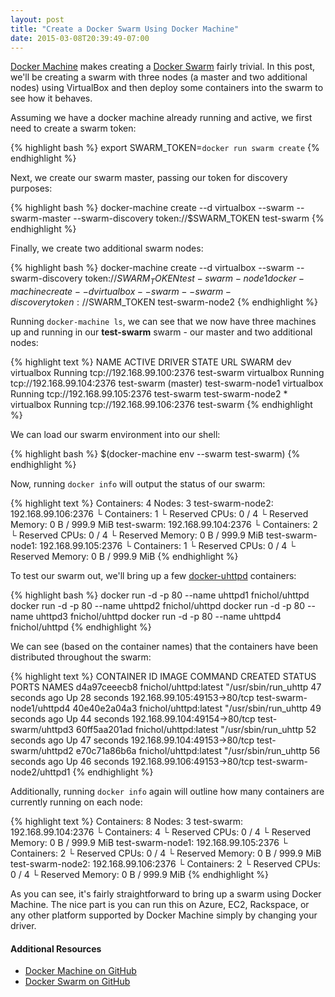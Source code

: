 ```yaml
---
layout: post
title: "Create a Docker Swarm Using Docker Machine"
date: 2015-03-08T20:39:49-07:00
---
```


[Docker Machine](https://docs.docker.com/machine) makes creating a [Docker Swarm](https://docs.docker.com/swarm) fairly trivial. In this post, we'll be creating a swarm with three nodes (a master and two additional nodes) using VirtualBox and then deploy some containers into the swarm to see how it behaves.

Assuming we have a docker machine already running and active, we first need to create a swarm token:

{% highlight bash %}
export SWARM_TOKEN=`docker run swarm create`
{% endhighlight %}

Next, we create our swarm master, passing our token for discovery purposes:

{% highlight bash %}
docker-machine create --d virtualbox --swarm --swarm-master --swarm-discovery token://$SWARM_TOKEN test-swarm
{% endhighlight %}

Finally, we create two additional swarm nodes:

{% highlight bash %}
docker-machine create --d virtualbox --swarm --swarm-discovery token://$SWARM_TOKEN test-swarm-node1
docker-machine create --d virtualbox --swarm --swarm-discovery token://$SWARM_TOKEN test-swarm-node2
{% endhighlight %}

Running `docker-machine ls`, we can see that we now have three machines up and running in our __test-swarm__ swarm - our master and two additional nodes:

{% highlight text %}
NAME               ACTIVE   DRIVER       STATE     URL                         SWARM
dev                         virtualbox   Running   tcp://192.168.99.100:2376
test-swarm                  virtualbox   Running   tcp://192.168.99.104:2376   test-swarm (master)
test-swarm-node1            virtualbox   Running   tcp://192.168.99.105:2376   test-swarm
test-swarm-node2   *        virtualbox   Running   tcp://192.168.99.106:2376   test-swarm
{% endhighlight %}

We can load our swarm environment into our shell:

{% highlight bash %}
$(docker-machine env --swarm test-swarm)
{% endhighlight %}

Now, running `docker info` will output the status of our swarm:

{% highlight text %}
Containers: 4
Nodes: 3
 test-swarm-node2: 192.168.99.106:2376
  └ Containers: 1
  └ Reserved CPUs: 0 / 4
  └ Reserved Memory: 0 B / 999.9 MiB
 test-swarm: 192.168.99.104:2376
  └ Containers: 2
  └ Reserved CPUs: 0 / 4
  └ Reserved Memory: 0 B / 999.9 MiB
 test-swarm-node1: 192.168.99.105:2376
  └ Containers: 1
  └ Reserved CPUs: 0 / 4
  └ Reserved Memory: 0 B / 999.9 MiB
{% endhighlight %}

To test our swarm out, we'll bring up a few [docker-uhttpd](https://github.com/fnichol/docker-uhttpd) containers:

{% highlight bash %}
docker run -d -p 80 --name uhttpd1 fnichol/uhttpd
docker run -d -p 80 --name uhttpd2 fnichol/uhttpd
docker run -d -p 80 --name uhttpd3 fnichol/uhttpd
docker run -d -p 80 --name uhttpd4 fnichol/uhttpd
{% endhighlight %}

We can see (based on the container names) that the containers have been distributed throughout the swarm:

{% highlight text %}
CONTAINER ID        IMAGE                   COMMAND                CREATED             STATUS              PORTS                          NAMES
d4a97ceeecb8        fnichol/uhttpd:latest   "/usr/sbin/run_uhttp   47 seconds ago      Up 28 seconds       192.168.99.105:49153->80/tcp   test-swarm-node1/uhttpd4
40e40e2a04a3        fnichol/uhttpd:latest   "/usr/sbin/run_uhttp   49 seconds ago      Up 44 seconds       192.168.99.104:49154->80/tcp   test-swarm/uhttpd3
60ff5aa201ad        fnichol/uhttpd:latest   "/usr/sbin/run_uhttp   52 seconds ago      Up 47 seconds       192.168.99.104:49153->80/tcp   test-swarm/uhttpd2
e70c71a86b6a        fnichol/uhttpd:latest   "/usr/sbin/run_uhttp   56 seconds ago      Up 46 seconds       192.168.99.106:49153->80/tcp   test-swarm-node2/uhttpd1
{% endhighlight %}

Additionally, running `docker info` again will outline how many containers are currently running on each node:

{% highlight text %}
Containers: 8
Nodes: 3
 test-swarm: 192.168.99.104:2376
  └ Containers: 4
  └ Reserved CPUs: 0 / 4
  └ Reserved Memory: 0 B / 999.9 MiB
 test-swarm-node1: 192.168.99.105:2376
  └ Containers: 2
  └ Reserved CPUs: 0 / 4
  └ Reserved Memory: 0 B / 999.9 MiB
 test-swarm-node2: 192.168.99.106:2376
  └ Containers: 2
  └ Reserved CPUs: 0 / 4
  └ Reserved Memory: 0 B / 999.9 MiB
{% endhighlight %}

As you can see, it's fairly straightforward to bring up a swarm using Docker Machine. The nice part is you can run this on Azure, EC2, Rackspace, or any other platform supported by Docker Machine simply by changing your driver.

#### Additional Resources

- [Docker Machine on GitHub](https://github.com/docker/machine)
- [Docker Swarm on GitHub](https://github.com/docker/swarm) 
